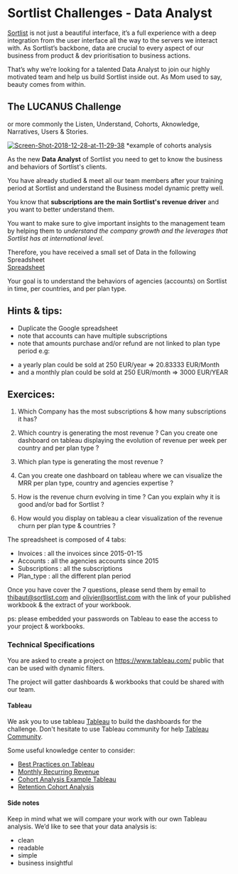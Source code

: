 # Sortlist Challenges - Data Analyst

[Sortlist](https://www.sortlist.com) is not just a beautiful interface, it’s a full experience with a deep integration from the user interface all the way to the servers we interact with. As Sortlist’s backbone, data are crucial to every aspect of our business from product & dev prioritisation to business actions.

That’s why we’re looking for a talented Data Analyst to join our highly motivated team and help us build Sortlist inside out. As Mom used to say, beauty comes from within.

## The LUCANUS Challenge 
or more commonly the Listen, Understand, Cohorts, Aknowledge, Narratives, Users & Stories. 

<a href="https://ibb.co/nBJGRyN"><img src="https://i.ibb.co/HC8SXyf/Screen-Shot-2018-12-28-at-11-29-38.png" alt="Screen-Shot-2018-12-28-at-11-29-38" border="0" /></a>
*example of cohorts analysis


As the new **Data Analyst** of Sortlist you need to get to know the business and behaviors of Sortlist's clients. 

You have already studied & meet all our team members after your training period at Sortlist and understand the Business model dynamic pretty well.

You know that **subscriptions are the main Sortlist's revenue driver** and you want to better understand them.

You want to make sure to give important insights to the management team by helping them to *understand the company growth and the leverages that Sortlist has at international level*. 

Therefore, you have received a small set of Data in the following Spreadsheet  
<a href="https://docs.google.com/spreadsheets/d/1DSHE0r-RVgzaNjc8wyvG7_gVVYUOCdm78fO3MajlK8s/edit#gid=0" target="_blank"> Spreadsheet </a>

Your goal is to understand the behaviors of agencies (accounts) on Sortlist in time, per countries, and per plan type.

## Hints & tips: 
- Duplicate the Google spreadsheet
- note that accounts can have multiple subscriptions
- note that amounts purchase and/or refund are not linked to plan type period 
e.g: 
* a yearly plan could be sold at 250 EUR/year => 20.83333 EUR/Month
* and a monthly plan could be sold at 250 EUR/month => 3000 EUR/YEAR 

## Exercices: 

1. Which Company has the most subscriptions & how many subscriptions it has?

2. Which country is generating the most revenue ? Can you create one dashboard on tableau displaying the evolution of revenue per week per country and per plan type ?

3. Which plan type is generating the most revenue ? 

5. Can you create one dashboard on tableau where we can visualize the MRR per plan type, country and agencies expertise ? 

6. How is the revenue churn evolving in time ? Can you explain why it is good and/or bad for Sortlist ? 

7. How would you display on tableau a clear visualization of the revenue churn per plan type & countries ?

The spreadsheet is composed of 4 tabs:
* Invoices : all the invoices since 2015-01-15
* Accounts : all the agencies accounts since 2015 
* Subscriptions : all the subscriptions 
* Plan_type : all the different plan period 

Once you have cover the 7 questions, please send them by email to thibaut@sortlist.com and olivier@sortlist.com with the link of your published workbook & the extract of your workbook. 

ps: please embedded your passwords on Tableau to ease the access to your project & workbooks. 

### Technical Specifications

You are asked to create a project on https://www.tableau.com/ public that can be used with dynamic filters.

The project will gatter dashboards & workbooks that could be shared with our team.

#### Tableau
We ask you to use tableau [Tableau](https://www.tableau.com/) to build the dashboards for the challenge. Don't hesitate to use Tableau community for help [Tableau Community](https://community.tableau.com/welcome).

Some useful knowledge center to consider:
 * [Best Practices on Tableau](https://onlinehelp.tableau.com/current/pro/desktop/en-us/dashboards_best_practices.htm)
 * [Monthly Recurring Revenue](https://www.putler.com/mrr/)
 * [Cohort Analysis Example Tableau](https://kb.tableau.com/articles/howto/additional-cohort-analysis-example)
 * [Retention Cohort Analysis](https://community.tableau.com/thread/239023)
 

#### Side notes

Keep in mind what we will compare your work with our own Tableau analysis.  We’d like to see that your data analysis is:

 * clean
 * readable
 * simple
 * business insightful
 
